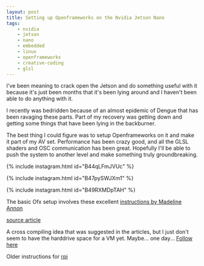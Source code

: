 ```yaml
---
layout: post
title: Setting up Openframeworks on the Nvidia Jetson Nano
tags: 
    - nvidia
    - jetson
    - nano
    - embedded
    - linux
    - openframeworks
    - creative-coding
    - glsl
---
```

I've been meaning to crack open the Jetson and do something useful with it because it's just been months that it's been lying around and I haven't been able to do anything with it.

I recently was bedridden because of an almost epidemic of Dengue that has been ravaging these parts. Part of my recovery was getting down and getting some things that have been lying in the backburner.

The best thing I could figure was to setup Openframeworks on it and make it part of my AV set. Performance has been crazy good, and all the GLSL shaders and OSC communication has been great. Hopefully I'll be able to push the system to another level and make something truly groundbreaking.

{% include instagram.html id="B44qLFmJVUc" %}

{% include instagram.html id="B47pySWJXm1" %}

{% include instagram.html id="B49RXMDpTAH" %}

The basic Ofx setup involves these excellent [instructions by Madeline Annon](https://gist.github.com/madelinegannon/237733e6c114f156b31366f47c1f3d32)

[source article](https://gist.github.com/jvcleave/e49c0b52085d040a5cd8a3385121cb91)

A cross compiling idea that was suggested in the articles, but I just don't seem to have the harddrive space for a VM yet. Maybe... one day... [Follow here](https://gist.github.com/jvcleave/ed342fb2d41564bcdab6)

Older instructions for [rpi](https://gist.github.com/jvcleave/8489b3ec5897eb1a26a2)

<script async src="//www.instagram.com/embed.js"></script>
